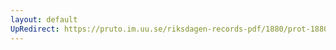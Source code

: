 ```yaml
---
layout: default
UpRedirect: https://pruto.im.uu.se/riksdagen-records-pdf/1880/prot-1880--ak--034/prot-1880--ak--034_021.pdf
---
```

